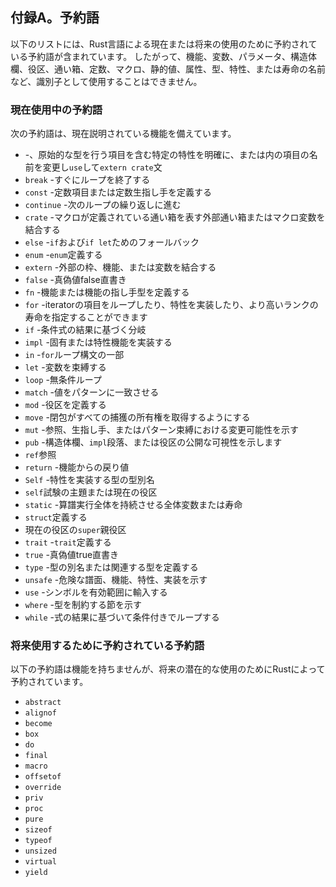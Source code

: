 ## 付録A。予約語

以下のリストには、Rust言語による現在または将来の使用のために予約されている予約語が含まれています。
したがって、機能、変数、パラメータ、構造体欄、役区、通い箱、定数、マクロ、静的値、属性、型、特性、または寿命の名前など、識別子として使用することはできません。

### 現在使用中の予約語

次の予約語は、現在説明されている機能を備えています。

* -、原始的な型を行う項目を含む特定の特性を明確に、または内の項目の名前を変更し`use`して`extern crate`文
* `break` -すぐにループを終了する
* `const` -定数項目または定数生指し手を定義する
* `continue` -次のループの繰り返しに進む
* `crate` -マクロが定義されている通い箱を表す外部通い箱またはマクロ変数を結合する
* `else` -`if`および`if let`ためのフォールバック
* `enum` -`enum`定義する
* `extern` -外部の枠、機能、または変数を結合する
* `false` -真偽値false直書き
* `fn` -機能または機能の指し手型を定義する
* `for` -iteratorの項目をループしたり、特性を実装したり、より高いランクの寿命を指定することができます
* `if` -条件式の結果に基づく分岐
* `impl` -固有または特性機能を実装する
* `in` -`for`ループ構文の一部
* `let` -変数を束縛する
* `loop` -無条件ループ
* `match` -値をパターンに一致させる
* `mod` -役区を定義する
* `move` -閉包がすべての捕獲の所有権を取得するようにする
* `mut` -参照、生指し手、またはパターン束縛における変更可能性を示す
* `pub` -構造体欄、`impl`段落、または役区の公開な可視性を示します
* `ref`参照
* `return` -機能からの戻り値
* `Self` -特性を実装する型の型別名
* `self`試験の主題または現在の役区
* `static` -算譜実行全体を持続させる全体変数または寿命
* `struct`定義する
* 現在の役区の`super`親役区
* `trait` -`trait`定義する
* `true` -真偽値true直書き
* `type` -型の別名または関連する型を定義する
* `unsafe` -危険な譜面、機能、特性、実装を示す
* `use` -シンボルを有効範囲に輸入する
* `where` -型を制約する節を示す
* `while` -式の結果に基づいて条件付きでループする

### 将来使用するために予約されている予約語

以下の予約語は機能を持ちませんが、将来の潜在的な使用のためにRustによって予約されています。

* `abstract`
* `alignof`
* `become`
* `box`
* `do`
* `final`
* `macro`
* `offsetof`
* `override`
* `priv`
* `proc`
* `pure`
* `sizeof`
* `typeof`
* `unsized`
* `virtual`
* `yield`
